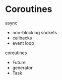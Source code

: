Coroutines
==========

async
- non-blocking sockets
- callbacks
- event loop

coroutines
- Future
- generator
- Task
